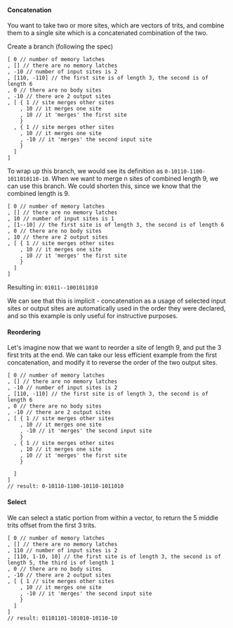 #### Concatenation

You want to take two or more sites, which are vectors of trits, 
and combine them to a single site which is a concatenated combination of the two.

Create a branch (following the spec)

```
[ 0 // number of memory latches
, [] // there are no memory latches
, -10 // number of input sites is 2
, [110, -110] // the first site is of length 3, the second is of length 6
, 0 // there are no body sites
, -10 // there are 2 output sites
, [ { 1 // site merges other sites
    , 10 // it merges one site
    , 10 // it 'merges' the first site
    }
  , { 1 // site merges other sites
    , 10 // it merges one site
    , -10 // it 'merges' the second input site
    }
  ]
]
```

To wrap up this branch, we would see its definition as `0-10110-1100-1011010110-10`. 
When we want to merge n sites of combined length 9, we can use this branch.
We could shorten this, since we know that the combined length is 9.

```
[ 0 // number of memory latches
, [] // there are no memory latches
, 10 // number of input sites is 1
, [1--10] // the first site is of length 3, the second is of length 6
, 0 // there are no body sites
, 10 // there are 2 output sites
, [ { 1 // site merges other sites
    , 10 // it merges one site
    , 10 // it 'merges' the first site
    }
  ]
]
```
Resulting in: `01011--1001011010`

We can see that this is implicit - concatenation as a usage of selected input sites or output sites are automatically used in the order they were declared, and so this example is only useful for instructive purposes.

#### Reordering

Let's imagine now that we want to reorder a site of length 9, and put the 3 first trits at the end. 
We can take our less efficient example from the first concatenation, 
and modify it to reverse the order of the two output sites.

```
[ 0 // number of memory latches
, [] // there are no memory latches
, -10 // number of input sites is 2
, [110, -110] // the first site is of length 3, the second is of length 6
, 0 // there are no body sites
, -10 // there are 2 output sites
, [ { 1 // site merges other sites
    , 10 // it merges one site
    , -10 // it 'merges' the second input site
    }
  , { 1 // site merges other sites
    , 10 // it merges one site
    , 10 // it 'merges' the first site
    }

  ]
]
// result: 0-10110-1100-10110-1011010
```

#### Select

We can select a static portion from within a vector, to return the 5 middle trits offset from the first 3 trits.

```
[ 0 // number of memory latches
, [] // there are no memory latches
, 110 // number of input sites is 2
, [110, 1-10, 10] // the first site is of length 3, the second is of length 5, the third is of length 1
, 0 // there are no body sites
, -10 // there are 2 output sites
, [ { 1 // site merges other sites
    , 10 // it merges one site
    , -10 // it 'merges' the second input site
    }
  ]
]
// result: 01101101-101010-10110-10
```
